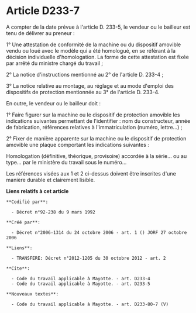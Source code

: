 # Article D233-7

A compter de la date prévue à l'article D. 233-5, le vendeur ou le bailleur est tenu de délivrer au preneur :

1° Une attestation de conformité de la machine ou du dispositif amovible vendu ou loué avec le modèle qui a été homologué, en
se référant à la décision individuelle d'homologation. La forme de cette attestation est fixée par arrêté du ministre chargé
du travail ;

2° La notice d'instructions mentionné au 2° de l'article D. 233-4 ;

3° La notice relative au montage, au réglage et au mode d'emploi des dispositifs de protection mentionnée au 3° de l'article
D. 233-4.

En outre, le vendeur ou le bailleur doit :

1° Faire figurer sur la machine ou le dispositif de protection amovible les indications suivantes permettant de
l'identifier : nom du constructeur, année de fabrication, références relatives à l'immatriculation (numéro, lettre...) ;

2° Fixer de manière apparente sur la machine ou le dispositif de protection amovible une plaque comportant les indications
suivantes :

Homologation (définitive, théorique, provisoire) accordée à la série... ou au type... par le ministère du travail sous le
numéro...

Les références visées aux 1 et 2 ci-dessus doivent être inscrites d'une manière durable et clairement lisible.

**Liens relatifs à cet article**

	**Codifié par**:

	  - Décret n°92-238 du 9 mars 1992

	**Créé par**:

	  - Décret n°2006-1314 du 24 octobre 2006 - art. 1 () JORF 27 octobre 2006

	**Liens**:

	  - TRANSFERE: Décret n°2012-1205 du 30 octobre 2012 - art. 2

	**Cite**:

	  - Code du travail applicable à Mayotte. - art. D233-4
	  - Code du travail applicable à Mayotte. - art. D233-5

	**Nouveaux textes**:

	  - Code du travail applicable à Mayotte. - art. D233-80-7 (V)
